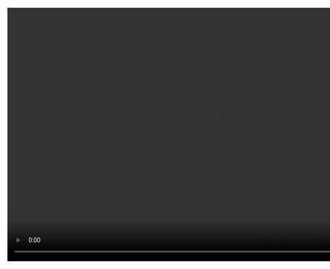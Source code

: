 

<video src="http://iamcarrico.github.io/videos/haters.mp4" class="stretch" data-autoplay="" style="width: 960px; height: 576px;"></video>
